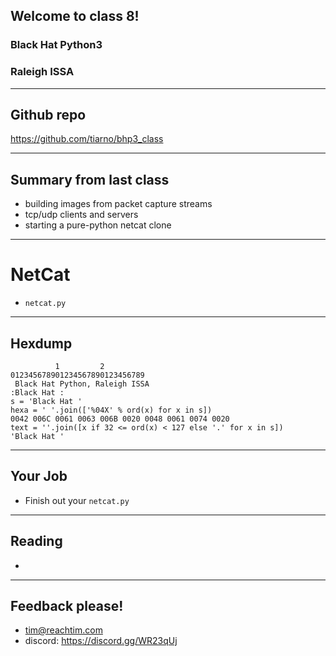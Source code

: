 ## Welcome to class 8!

### Black Hat Python3 

### Raleigh ISSA

---

## Github repo

https://github.com/tiarno/bhp3_class

---

## Summary from last class

- building images from packet capture streams
- tcp/udp clients and servers
- starting a pure-python netcat clone

--- 

# NetCat

- `netcat.py`

---

## Hexdump

```
          1         2
012345678901234567890123456789
 Black Hat Python, Raleigh ISSA
:Black Hat :
s = 'Black Hat '
hexa = ' '.join(['%04X' % ord(x) for x in s])
0042 006C 0061 0063 006B 0020 0048 0061 0074 0020
text = ''.join([x if 32 <= ord(x) < 127 else '.' for x in s])
'Black Hat '
```


---

## Your Job

- Finish out your `netcat.py`


---

## Reading

- 

---

## Feedback please!

- tim@reachtim.com
- discord: https://discord.gg/WR23qUj

 